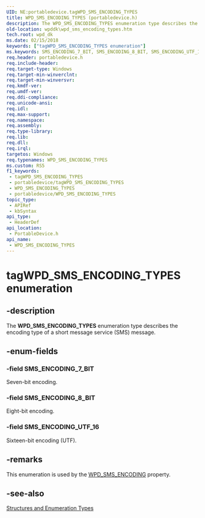 ```yaml
---
UID: NE:portabledevice.tagWPD_SMS_ENCODING_TYPES
title: WPD_SMS_ENCODING_TYPES (portabledevice.h)
description: The WPD_SMS_ENCODING_TYPES enumeration type describes the encoding type of a short message service (SMS) message.
old-location: wpddk\wpd_sms_encoding_types.htm
tech.root: wpd_dk
ms.date: 02/15/2018
keywords: ["tagWPD_SMS_ENCODING_TYPES enumeration"]
ms.keywords: SMS_ENCODING_7_BIT, SMS_ENCODING_8_BIT, SMS_ENCODING_UTF_16, WPD_SMS_ENCODING_TYPES, WPD_SMS_ENCODING_TYPES enumeration, enumeration, portabledevice/SMS_ENCODING_7_BIT, portabledevice/SMS_ENCODING_8_BIT, portabledevice/SMS_ENCODING_UTF_16, portabledevice/WPD_SMS_ENCODING_TYPES, tagWPD_SMS_ENCODING_TYPES, wpddk.wpd_sms_encoding_types
req.header: portabledevice.h
req.include-header: 
req.target-type: Windows
req.target-min-winverclnt: 
req.target-min-winversvr: 
req.kmdf-ver: 
req.umdf-ver: 
req.ddi-compliance: 
req.unicode-ansi: 
req.idl: 
req.max-support: 
req.namespace: 
req.assembly: 
req.type-library: 
req.lib: 
req.dll: 
req.irql: 
targetos: Windows
req.typenames: WPD_SMS_ENCODING_TYPES
ms.custom: RS5
f1_keywords:
 - tagWPD_SMS_ENCODING_TYPES
 - portabledevice/tagWPD_SMS_ENCODING_TYPES
 - WPD_SMS_ENCODING_TYPES
 - portabledevice/WPD_SMS_ENCODING_TYPES
topic_type:
 - APIRef
 - kbSyntax
api_type:
 - HeaderDef
api_location:
 - PortableDevice.h
api_name:
 - WPD_SMS_ENCODING_TYPES
---
```


# tagWPD_SMS_ENCODING_TYPES enumeration


## -description

The <b>WPD_SMS_ENCODING_TYPES</b> enumeration type describes the encoding type of a short message service (SMS) message.

## -enum-fields

### -field SMS_ENCODING_7_BIT

Seven-bit encoding.

### -field SMS_ENCODING_8_BIT

Eight-bit encoding.

### -field SMS_ENCODING_UTF_16

Sixteen-bit encoding (UTF).

## -remarks

This enumeration is used by the <a href="/windows/desktop/wpd_sdk/sms-properties">WPD_SMS_ENCODING</a> property.

## -see-also

<a href="/previous-versions/windows/hardware/drivers/ff597672(v=vs.85)">Structures and Enumeration Types</a>
